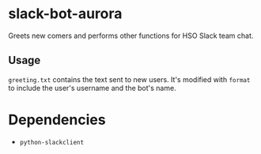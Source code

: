 # slack-bot-aurora

Greets new comers and performs other functions for HSO Slack team chat.

## Usage

`greeting.txt` contains the text sent to new users. It's modified with
`format` to include the user's username and the bot's name.

# Dependencies

  * `python-slackclient`

